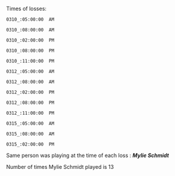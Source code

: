 

Times of losses:  

      

    0310_:05:00:00	AM  

    0310_:08:00:00	AM  

    0310_:02:00:00	PM  

    0310_:08:00:00	PM  

    0310_:11:00:00	PM  

    0312_:05:00:00	AM  

    0312_:08:00:00	AM  

    0312_:02:00:00	PM  

    0312_:08:00:00	PM  

    0312_:11:00:00	PM  

    0315_:05:00:00	AM  

    0315_:08:00:00	AM  

    0315_:02:00:00	PM  

Same person was playing at the time of each loss : ***Mylie Schmidt***

Number of times Mylie Schmidt played is 13
